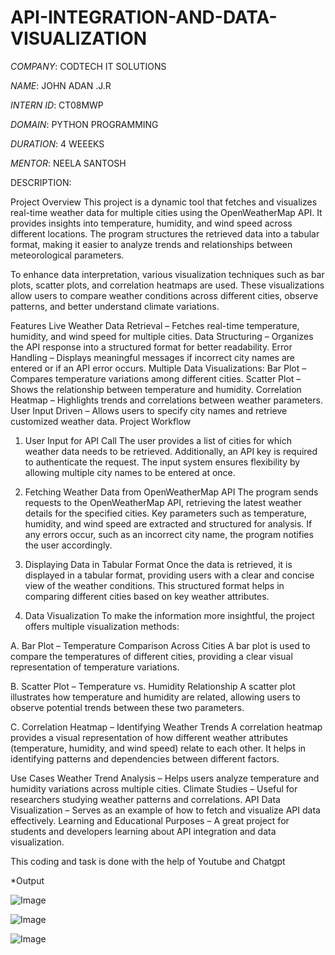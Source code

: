 # API-INTEGRATION-AND-DATA-VISUALIZATION

*COMPANY*: CODTECH IT SOLUTIONS

*NAME*: JOHN ADAN .J.R

*INTERN ID*: CT08MWP

*DOMAIN*: PYTHON PROGRAMMING

*DURATION*: 4 WEEEKS

*MENTOR*: NEELA SANTOSH


DESCRIPTION:

Project Overview
This project is a dynamic tool that fetches and visualizes real-time weather data for multiple cities using the OpenWeatherMap API. It provides insights into temperature, humidity, and wind speed across different locations. The program structures the retrieved data into a tabular format, making it easier to analyze trends and relationships between meteorological parameters.

To enhance data interpretation, various visualization techniques such as bar plots, scatter plots, and correlation heatmaps are used. These visualizations allow users to compare weather conditions across different cities, observe patterns, and better understand climate variations.

Features
Live Weather Data Retrieval – Fetches real-time temperature, humidity, and wind speed for multiple cities.
Data Structuring – Organizes the API response into a structured format for better readability.
Error Handling – Displays meaningful messages if incorrect city names are entered or if an API error occurs.
Multiple Data Visualizations:
Bar Plot – Compares temperature variations among different cities.
Scatter Plot – Shows the relationship between temperature and humidity.
Correlation Heatmap – Highlights trends and correlations between weather parameters.
User Input Driven – Allows users to specify city names and retrieve customized weather data.
Project Workflow
1. User Input for API Call
The user provides a list of cities for which weather data needs to be retrieved. Additionally, an API key is required to authenticate the request. The input system ensures flexibility by allowing multiple city names to be entered at once.

2. Fetching Weather Data from OpenWeatherMap API
The program sends requests to the OpenWeatherMap API, retrieving the latest weather details for the specified cities. Key parameters such as temperature, humidity, and wind speed are extracted and structured for analysis. If any errors occur, such as an incorrect city name, the program notifies the user accordingly.

3. Displaying Data in Tabular Format
Once the data is retrieved, it is displayed in a tabular format, providing users with a clear and concise view of the weather conditions. This structured format helps in comparing different cities based on key weather attributes.

4. Data Visualization
To make the information more insightful, the project offers multiple visualization methods:

A. Bar Plot – Temperature Comparison Across Cities
A bar plot is used to compare the temperatures of different cities, providing a clear visual representation of temperature variations.

B. Scatter Plot – Temperature vs. Humidity Relationship
A scatter plot illustrates how temperature and humidity are related, allowing users to observe potential trends between these two parameters.

C. Correlation Heatmap – Identifying Weather Trends
A correlation heatmap provides a visual representation of how different weather attributes (temperature, humidity, and wind speed) relate to each other. It helps in identifying patterns and dependencies between different factors.

Use Cases
Weather Trend Analysis – Helps users analyze temperature and humidity variations across multiple cities.
Climate Studies – Useful for researchers studying weather patterns and correlations.
API Data Visualization – Serves as an example of how to fetch and visualize API data effectively.
Learning and Educational Purposes – A great project for students and developers learning about API integration and data visualization.


This coding and task is done with the help of Youtube and Chatgpt


*Output

![Image](https://github.com/user-attachments/assets/ed5806e4-7e85-4067-88ed-a82e82cbd9cb)

![Image](https://github.com/user-attachments/assets/6d6daa52-b70e-4c7f-a7fe-0deba053707d)

![Image](https://github.com/user-attachments/assets/2d4ce261-ba1b-459b-843f-880392fb4fa1)
